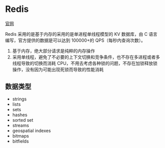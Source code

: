 # Redis

[官网](https://redis.io/)

Redis 采用的是基于内存的采用的是单进程单线程模型的 KV 数据库，由 C 语言编写，官方提供的数据是可以达到 100000+的 QPS（每秒内查询次数）。

1. 基于内存，绝大部分请求是纯粹的内存操作
2. 采用单线程，避免了不必要的上下文切换和竞争条件，也不存在多进程或者多线程导致的切换而消耗 CPU，不用去考虑各种锁的问题，不存在加锁释放锁操作，没有因为可能出现死锁而导致的性能消耗

## 数据类型

- strings
- lists
- sets
- hashes
- sorted set
- streams
- geospatial indexes
- bitmaps
- bitfields
